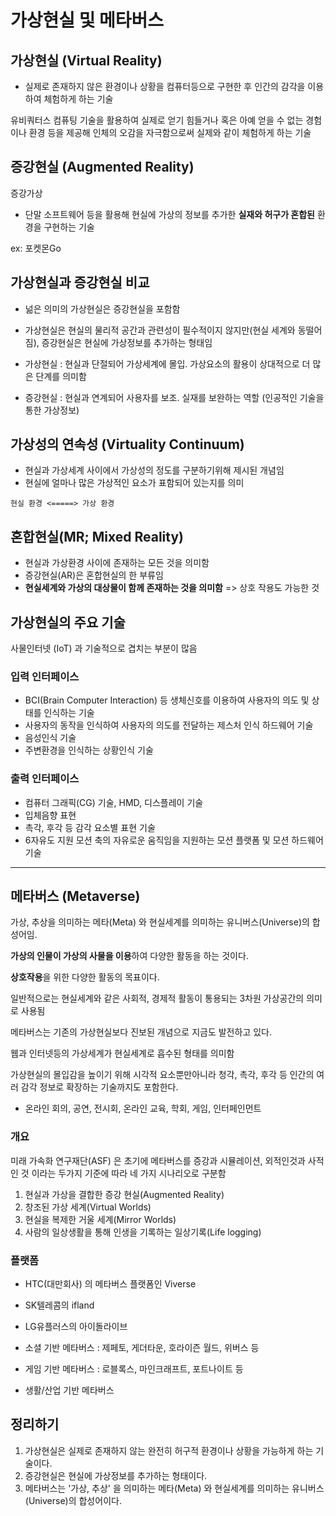 # 가상현실 및 메타버스

## 가상현실 (Virtual Reality)

* 실제로 존재하지 않은 환경이나 상황을 컴퓨터등으로 구현한 후 인간의 감각을 이용하여 체험하게 하는 기술 

유비쿼터스 컴퓨팅 기술을 활용하여 실제로 얻기 힘들거나 혹은 아예 얻을 수 없는 경험이나 환경 등을 제공해
인체의 오감을 자극함으로써 실제와 같이 체험하게 하는 기술

## 증강현실 (Augmented Reality)

증강가상

* 단말 소프트웨어 등을 활용해 현실에 가상의 정보를 추가한 **실재와 허구가 혼합된** 환경을 구현하는 기술

ex: 포켓몬Go

## 가상현실과 증강현실 비교

* 넒은 의미의 가상현실은 증강현실을 포함함
* 가상현실은 현실의 물리적 공간과 관련성이 필수적이지 않지만(현실 세계와 동떨어짐), 증강현실은 현실에 가상정보를 추가하는 형태임

* 가상현실 : 현실과 단절되어 가상세계에 몰입. 가상요소의 활용이 상대적으로 더 많은 단계를 의미함
* 증강현실 : 현실과 연계되어 사용자를 보조. 실재를 보완하는 역할 (인공적인 기술을 통한 가상정보)

## 가상성의 연속성 (Virtuality Continuum)

* 현실과 가상세계 사이에서 가상성의 정도를 구분하기위해 제시된 개념임
* 현실에 얼마나 많은 가상적인 요소가 표함되어 있는지를 의미

`현실 환경 <=====> 가상 환경`

## 혼합현실(MR; Mixed Reality)

* 현실과 가상환경 사이에 존재하는 모든 것을 의미함
* 증강현실(AR)은 혼합현실의 한 부류임
* **현실세계와 가상의 대상물이 함께 존재하는 것을 의미함** => 상호 작용도 가능한 것

## 가상현실의 주요 기술

사물인터넷 (IoT) 과 기술적으로 겹치는 부분이 많음

### 입력 인터페이스

* BCI(Brain Computer Interaction) 등 생체신호를 이용하여 사용자의 의도 및 상태를 인식하는 기술
* 사용자의 동작을 인식하여 사용자의 의도를 전달하는 제스처 인식 하드웨어 기술
* 음성인식 기술 
* 주변환경을 인식하는 상황인식 기술

### 출력 인터페이스

* 컴퓨터 그래픽(CG) 기술, HMD, 디스플레이 기술
* 입체음향 표현
* 촉각, 후각 등 감각 요소별 표현 기술
* 6자유도 지원 모션 축의 자유로운 움직임을 지원하는 모션 플랫폼 및 모션 하드웨어 기술

---

## 메타버스 (Metaverse)

가상, 추상을 의미하는 메타(Meta) 와 현실세계를 의미하는 유니버스(Universe)의 합성어임.

**가상의 인물이 가상의 사물을 이용**하여 다양한 활동을 하는 것이다.

**상호작용**을 위한 다양한 활동의 목표이다.

일반적으로는 현실세계와 같은 사회적, 경제적 활동이 통용되는 3차원 가상공간의 의미로 사용됨

메타버스는 기존의 가상현실보다 진보된 개념으로 지금도 발전하고 있다.

웹과 인터넷등의 가상세계가 현실세계로 흡수된 형태를 의미함

가상현실의 몰입감을 높이기 위해 시각적 요소뿐만아니라 청각, 촉각, 후각 등 인간의 여러 감각 정보로 확장하는 기술까지도 포함한다.

* 온라인 회의, 공연, 전시회, 온라인 교육, 학회, 게임, 인터페인먼트

### 개요

미래 가속화 연구재단(ASF) 은 초기에 메타버스를 증강과 시뮬레이션, 외적인것과 사적인 것 이라는 두가지 기준에 따라 네 가지 시나리오로 구분함

1. 현실과 가상을 결합한 증강 현실(Augmented Reality)
2. 창조된 가상 세계(Virtual Worlds)
3. 현실을 복제한 거울 세계(Mirror Worlds)
4. 사람의 일상생활을 통해 인생을 기록하는 일상기록(Life logging)

### 플랫폼

* HTC(대만회사) 의 메타버스 플랫폼인 Viverse
* SK텔레콤의 ifland
* LG유플러스의 아이돌라이브

* 소셜 기반 메타버스 : 제페토, 게더타운, 호라이즌 월드, 위버스 등
* 게임 기반 메타버스 : 로블록스, 마인크래프트, 포트나이트 등 
* 생활/산업 기반 메타버스 

## 정리하기

1. 가상현실은 실제로 존재하지 않는 완전히 허구적 환경이나 상황을 가능하게 하는 기술이다.
2. 증강현실은 현실에 가상정보를 추가하는 형태이다.
3. 메타버스는 '가상, 추상' 을 의미하는 메타(Meta) 와 현실세계를 의미하는 유니버스(Universe)의 합성어이다.


